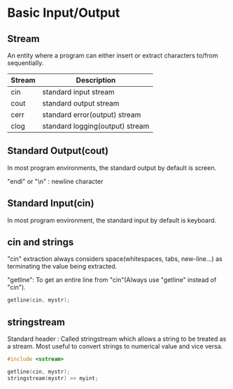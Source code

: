 # Basic Input/Output

## Stream

An entity where a program can either insert or extract characters to/from sequentially.

| Stream | Description                     |
| ------ | ------------------------------- |
| cin    | standard input stream           |
| cout   | standard output stream          |
| cerr   | standard error(output) stream   |
| clog   | standard logging(output) stream |

## Standard Output(cout)

In most program environments, the standard output by default is screen.

"endl" or "\n" : newline character

## Standard Input(cin)

In most program environment, the standard input by default is keyboard.

## cin and strings

"cin" extraction always considers space(whitespaces, tabs, new-line...) as terminating the value being extracted.

"getline": To get an entire line from "cin"(Always use "getline" instead of "cin").

```c++
getline(cin, mystr);
```

## stringstream

Standard header <sstream>: Called stringstream which allows a string to be treated as a stream. Most useful to convert strings to numerical value and vice versa.

```c++
#include <sstream>

getline(cin, mystr);
stringstream(mystr) >> myint;
```

